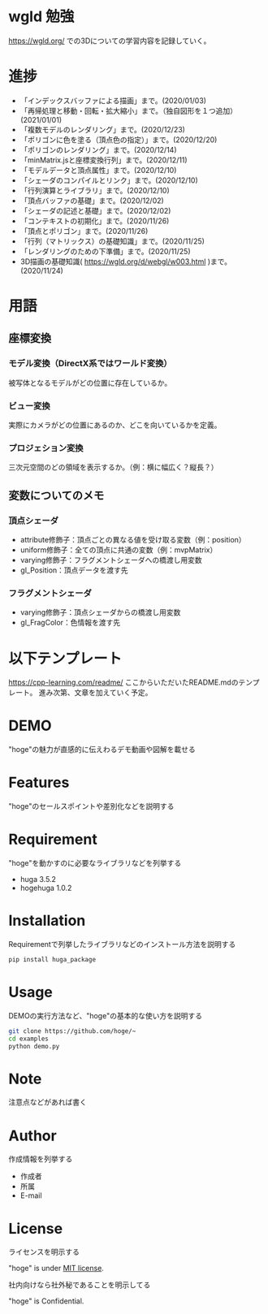 # wgld 勉強

https://wgld.org/ での3Dについての学習内容を記録していく。


# 進捗
- 「インデックスバッファによる描画」まで。(2020/01/03)
- 「再帰処理と移動・回転・拡大縮小」まで。（独自図形を１つ追加）(2021/01/01)
- 「複数モデルのレンダリング」まで。(2020/12/23)
- 「ポリゴンに色を塗る（頂点色の指定）」まで。(2020/12/20)
- 「ポリゴンのレンダリング」まで。(2020/12/14)
- 「minMatrix.jsと座標変換行列」まで。(2020/12/11)
- 「モデルデータと頂点属性」まで。(2020/12/10)
- 「シェーダのコンパイルとリンク」まで。(2020/12/10)
- 「行列演算とライブラリ」まで。(2020/12/10)
- 「頂点バッファの基礎」まで。(2020/12/02)
- 「シェーダの記述と基礎」まで。(2020/12/02)
- 「コンテキストの初期化」まで。(2020/11/26)
- 「頂点とポリゴン」まで。(2020/11/26)
- 「行列（マトリックス）の基礎知識」まで。(2020/11/25)
- 「レンダリングのための下準備」まで。(2020/11/25)
- 3D描画の基礎知識( https://wgld.org/d/webgl/w003.html )まで。(2020/11/24)

# 用語

## 座標変換

### モデル変換（DirectX系ではワールド変換）
被写体となるモデルがどの位置に存在しているか。

### ビュー変換
実際にカメラがどの位置にあるのか、どこを向いているかを定義。

### プロジェション変換
三次元空間のどの領域を表示するか。（例：横に幅広く？縦長？）

## 変数についてのメモ

### 頂点シェーダ
- attribute修飾子：頂点ごとの異なる値を受け取る変数（例：position）
- uniform修飾子：全ての頂点に共通の変数（例：mvpMatrix）
- varying修飾子：フラグメントシェーダへの橋渡し用変数
- gl_Position：頂点データを渡す先

### フラグメントシェーダ
- varying修飾子：頂点シェーダからの橋渡し用変数
- gl_FragColor：色情報を渡す先


# 以下テンプレート

https://cpp-learning.com/readme/ ここからいただいたREADME.mdのテンプレート。
進み次第、文章を加えていく予定。


# DEMO

"hoge"の魅力が直感的に伝えわるデモ動画や図解を載せる

# Features

"hoge"のセールスポイントや差別化などを説明する

# Requirement

"hoge"を動かすのに必要なライブラリなどを列挙する

* huga 3.5.2
* hogehuga 1.0.2

# Installation

Requirementで列挙したライブラリなどのインストール方法を説明する

```bash
pip install huga_package
```

# Usage

DEMOの実行方法など、"hoge"の基本的な使い方を説明する

```bash
git clone https://github.com/hoge/~
cd examples
python demo.py
```

# Note

注意点などがあれば書く

# Author

作成情報を列挙する

* 作成者
* 所属
* E-mail

# License
ライセンスを明示する

"hoge" is under [MIT license](https://en.wikipedia.org/wiki/MIT_License).

社内向けなら社外秘であることを明示してる

"hoge" is Confidential.